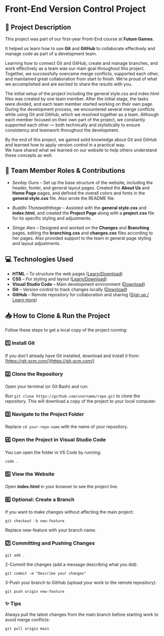 # Front-End Version Control Project
## 📁 Project Description
This project was part of our first-year Front-End course at **Future Games**.  

It helped us learn how to use **Git** and **GitHub** to collaborate effectively and manage code as part of a development team.

Learning how to connect Git and GitHub, create and manage branches, and work effectively as a team was our main goal throughout this project. 
Together, we successfully overcame merge conflicts, supported each other, and maintained great collaboration from start to finish.
We’re proud of what we accomplished and are excited to share the results with you.

The initial setup of the project including the general style.css and index.html files was created by one team member.
After the initial stage, the tasks were divided, and each team member started working on their own page.
During the development process, we encountered several merge conflicts while using Git and GitHub, which we resolved together as a team.
Although each member focused on their own part of the project, we constantly supported each other — both technically and stylistically to ensure consistency and teamwork throughout the development.

By the end of this project, we gained solid knowledge about Git and GitHub and learned how to apply version control in a practical way.  
We have shared what we learned on our website to help others understand these concepts as well.

## 👥 Team Member Roles & Contributions
- *Sevilay Guns* – Set up the base structure of the website, including the header, footer, and general layout pages. Created the **About Us** and **Home Page** pages, and defined the overall colors and fonts in the **general style.css** file. Also wrote the README file.

- *Buddhi Thotawaththage* – Assisted with the **general style.css** and **index.html**, and created the **Project Page** along with a **project.css** file for its specific styling and adjustments.

- *Simge Ates* – Designed and worked on the **Changes** and **Branching** pages, editing the **branching.css** and **changes.css** files according to her pages. Also provided support to the team in general page styling and layout adjustments.

## 💻 Technologies Used
- **HTML** – To structure the web pages ([Learn/Download](https://developer.mozilla.org/en-US/docs/Web/HTML))  
- **CSS** – For styling and layout ([Learn/Download](https://developer.mozilla.org/en-US/docs/Web/CSS))  
- **Visual Studio Code** – Main development environment ([Download](https://code.visualstudio.com/))  
- **Git** – Version control to track changes locally ([Download](https://git-scm.com/))  
- **GitHub** – Remote repository for collaboration and sharing ([Sign up / Learn more](https://github.com/))

## 📥 How to Clone & Run the Project

Follow these steps to get a local copy of the project running:

### 1️⃣ Install Git
If you don’t already have Git installed, download and install it from: [https://git-scm.com/](https://git-scm.com/)

### 2️⃣ Clone the Repository
Open your terminal (or Git Bash) and run:

Run `git clone https://github.com/username/repo.git` to clone the repository. This will download a copy of the project to your local computer.

### 3️⃣ Navigate to the Project Folder
Replace `cd your-repo-name` with the name of your repository.

### 4️⃣ Open the Project in Visual Studio Code
You can open the folder in VS Code by running:

`code .` 

### 5️⃣ View the Website
Open **index.html** in your browser to see the project live.

### 6️⃣ Optional: Create a Branch
If you want to make changes without affecting the main project:

`git checkout -b new-feature` 

Replace new-feature with your branch name.
### 7️⃣ Committing and Pushing Changes
`git add .`

2-Commit the changes (add a message describing what you did):

`git commit -m "Describe your changes"`

3-Push your branch to GitHub (upload your work to the remote repository):

`git push origin new-feature`

### ✨ Tips
Always pull the latest changes from the main branch before starting work to avoid merge conflicts:

`git pull origin main`


















